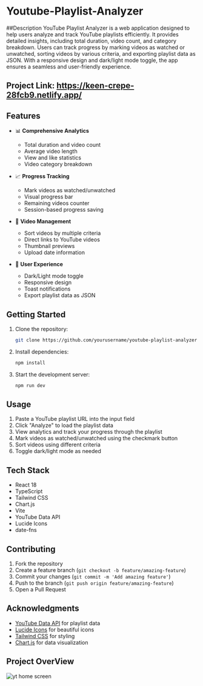 # Youtube-Playlist-Analyzer

##Description
YouTube Playlist Analyzer is a web application designed to help users analyze and track YouTube playlists efficiently. It provides detailed insights, including total duration, video count, and category breakdown. Users can track progress by marking videos as watched or unwatched, sorting videos by various criteria, and exporting playlist data as JSON. With a responsive design and dark/light mode toggle, the app ensures a seamless and user-friendly experience.

## Project Link: https://keen-crepe-28fcb9.netlify.app/

## Features

- 📊 **Comprehensive Analytics**
  - Total duration and video count
  - Average video length
  - View and like statistics
  - Video category breakdown

- 📈 **Progress Tracking**
  - Mark videos as watched/unwatched
  - Visual progress bar
  - Remaining videos counter
  - Session-based progress saving

- 🎯 **Video Management**
  - Sort videos by multiple criteria
  - Direct links to YouTube videos
  - Thumbnail previews
  - Upload date information

- 💫 **User Experience**
  - Dark/Light mode toggle
  - Responsive design
  - Toast notifications
  - Export playlist data as JSON

## Getting Started

1. Clone the repository:
   ```bash
   git clone https://github.com/yourusername/youtube-playlist-analyzer.git
   ```

2. Install dependencies:
   ```bash
   npm install
   ```

3. Start the development server:
   ```bash
   npm run dev
   ```

## Usage

1. Paste a YouTube playlist URL into the input field
2. Click "Analyze" to load the playlist data
3. View analytics and track your progress through the playlist
4. Mark videos as watched/unwatched using the checkmark button
5. Sort videos using different criteria
6. Toggle dark/light mode as needed

## Tech Stack

- React 18
- TypeScript
- Tailwind CSS
- Chart.js
- Vite
- YouTube Data API
- Lucide Icons
- date-fns

## Contributing

1. Fork the repository
2. Create a feature branch (`git checkout -b feature/amazing-feature`)
3. Commit your changes (`git commit -m 'Add amazing feature'`)
4. Push to the branch (`git push origin feature/amazing-feature`)
5. Open a Pull Request


## Acknowledgments

- [YouTube Data API](https://developers.google.com/youtube/v3) for playlist data
- [Lucide Icons](https://lucide.dev/) for beautiful icons
- [Tailwind CSS](https://tailwindcss.com/) for styling
- [Chart.js](https://www.chartjs.org/) for data visualization

## Project OverView
![yt home screen](https://github.com/user-attachments/assets/ed1c13b1-d47f-421a-8561-49e1730dbf2c)
